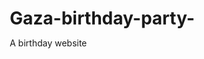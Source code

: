 # Gaza-birthday-party-
A birthday website 
<!DOCTYPE html>
<html lang="en">
<head>
    <meta charset="UTF-8">
    <meta name="viewport" content="width=device-width, initial-scale=1.0">
    <title>🎉 Happy 20th  Birthday Gaza! 🎉</title>
    <link rel="icon" href="https://res.cloudinary.com/dptzpfgtm/image/upload/v1753178920/whatsapp_uploads/ros4aj0njx6aa7siyyw0.jpg" type="image/jpeg">
    <meta property="og:title" content="🎉 Happy 20th Birthday Gaza! 🎉">
    <meta property="og:description" content=Designed by Austoh_mgaza❤️">
    <meta property="og:image" content="https://file.bwmxmd.online/bwmxmd_eeb7r.jpeg">
    <style>
        * {
            margin: 0;
            padding: 0;
            box-sizing: border-box;
        }

        body {
            font-family: 'Arial', sans-serif;
            background: linear-gradient(45deg, #ff6b6b, #4ecdc4, #45b7d1, #96ceb4, #feca57, #ff9ff3);
            background-size: 400% 400%;
            animation: gradientShift 8s ease infinite;
            overflow-x: hidden;
            min-height: 100vh;
        }

        @keyframes gradientShift {
            0% { background-position: 0% 50%; }
            50% { background-position: 100% 50%; }
            100% { background-position: 0% 50%; }
        }

        .tap-screen {
            position: fixed;
            top: 0;
            left: 0;
            width: 100vw;
            height: 100vh;
            background: linear-gradient(135deg, #667eea 0%, #764ba2 100%);
            display: flex;
            flex-direction: column;
            justify-content: center;
            align-items: center;
            z-index: 1000;
            cursor: pointer;
            animation: pulse 2s ease-in-out infinite;
        }

        @keyframes pulse {
            0%, 100% { transform: scale(1); }
            50% { transform: scale(1.05); }
        }

        .tap-text {
            color: white;
            font-size: 3rem;
            font-weight: bold;
            text-shadow: 2px 2px 4px rgba(0,0,0,0.3);
            animation: bounce 2s ease infinite;
            margin-bottom: 20px;
        }

        @keyframes bounce {
            0%, 20%, 50%, 80%, 100% { transform: translateY(0); }
            40% { transform: translateY(-30px); }
            60% { transform: translateY(-15px); }
        }

        .tap-emoji {
            font-size: 5rem;
            animation: rotate 3s linear infinite;
        }

        @keyframes rotate {
            0% { transform: rotate(0deg) scale(1); }
            25% { transform: rotate(90deg) scale(1.2); }
            50% { transform: rotate(180deg) scale(1); }
            75% { transform: rotate(270deg) scale(1.2); }
            100% { transform: rotate(360deg) scale(1); }
        }

        .hidden {
            display: none !important;
        }

        .container {
            text-align: center;
            padding: 20px;
            min-height: 100vh;
            position: relative;
            overflow: hidden;
        }

        .birthday-header {
            margin: 30px 0;
            animation: slideDown 2s ease-out;
        }

        @keyframes slideDown {
            0% { transform: translateY(-100px); opacity: 0; }
            100% { transform: translateY(0); opacity: 1; }
        }

        .main-title {
            font-size: 4rem;
            color: #fff;
            text-shadow: 3px 3px 6px rgba(0,0,0,0.5);
            animation: rainbow 3s ease-in-out infinite;
            margin-bottom: 10px;
        }

        @keyframes rainbow {
            0% { color: #ff6b6b; }
            16% { color: #feca57; }
            33% { color: #48dbfb; }
            50% { color: #0abde3; }
            66% { color: #9c88ff; }
            83% { color: #ff9ff3; }
            100% { color: #ff6b6b; }
        }

        .age-display {
            font-size: 6rem;
            font-weight: bold;
            color: #fff;
            text-shadow: 4px 4px 8px rgba(0,0,0,0.6);
            animation: scaleUp 3s ease infinite;
            margin: 20px 0;
        }

        @keyframes scaleUp {
            0%, 100% { transform: scale(1); }
            50% { transform: scale(1.3); }
        }

        .photo-container {
    margin: 40px auto;
    width: 300px; /* Increased from 100px */
    height: 300px; /* Increased from 100px */
    border-radius: 50%;
    border: 8px solid #fff;
    box-shadow: 0 0 30px rgba(255,255,255,0.8);
    overflow: hidden;
    animation: photoSpin 10s linear infinite;
    position: relative;
}

@keyframes photoSpin {
    0% { transform: rotate(0deg) scale(1); box-shadow: 0 0 30px #ff6b6b; }
    25% { transform: rotate(90deg) scale(1.1); box-shadow: 0 0 30px #4ecdc4; }
    50% { transform: rotate(180deg) scale(1); box-shadow: 0 0 30px #feca57; }
    75% { transform: rotate(270deg) scale(1.1); box-shadow: 0 0 30px #ff9ff3; }
    100% { transform: rotate(360deg) scale(1); box-shadow: 0 0 30px #ff6b6b; }
}

.photo-container img {
    width: 95%; /* Changed from 200% */
    height: 95%; /* Changed from 200% */
    object-fit: cover;
    object-position: center center; /* Ensures the center of the image is visible */
}

        .message {
            font-size: 2rem;
            color: #fff;
            text-shadow: 2px 2px 4px rgba(0,0,0,0.5);
            margin: 30px 0;
            animation: fadeInUp 3s ease-out;
        }

        @keyframes fadeInUp {
            0% { transform: translateY(50px); opacity: 0; }
            100% { transform: translateY(0); opacity: 1; }
        }

        .signature {
            font-size: 1.8rem;
            color: #fff;
            text-shadow: 2px 2px 4px rgba(0,0,0,0.5);
            font-style: italic;
            margin: 20px 0;
            animation: signature 4s ease-in-out infinite;
        }

        @keyframes signature {
            0%, 100% { transform: scale(1) rotate(0deg); }
            50% { transform: scale(1.1) rotate(2deg); }
        }

        .music-control {
            position: fixed;
            bottom: 30px;
            right: 30px;
            background: linear-gradient(45deg, #ff6b6b, #4ecdc4);
            border: none;
            border-radius: 50%;
            width: 80px;
            height: 80px;
            font-size: 2rem;
            color: white;
            cursor: pointer;
            box-shadow: 0 4px 15px rgba(0,0,0,0.3);
            animation: musicBounce 2s ease-in-out infinite;
            transition: transform 0.3s ease;
        }

        @keyframes musicBounce {
            0%, 100% { transform: translateY(0); }
            50% { transform: translateY(-10px); }
        }

        .music-control:hover {
            transform: scale(1.2);
        }

        .floating-emojis {
            position: fixed;
            top: 0;
            left: 0;
            width: 100%;
            height: 100%;
            pointer-events: none;
            z-index: -1;
        }

        .emoji {
            position: absolute;
            font-size: 3rem;
            animation: float 6s ease-in-out infinite;
        }

        @keyframes float {
            0% { transform: translateY(100vh) rotate(0deg); opacity: 0; }
            10% { opacity: 1; }
            90% { opacity: 1; }
            100% { transform: translateY(-100px) rotate(360deg); opacity: 0; }
        }

        .confetti {
            position: fixed;
            top: -10px;
            left: 0;
            width: 100%;
            height: 100%;
            pointer-events: none;
            z-index: 100;
        }

        .confetti-piece {
            position: absolute;
            width: 10px;
            height: 10px;
            background: #ff6b6b;
            animation: confettiFall 3s linear infinite;
        }

        @keyframes confettiFall {
            0% { transform: translateY(-100vh) rotate(0deg); }
            100% { transform: translateY(100vh) rotate(720deg); }
        }

        .cake-emoji {
            font-size: 8rem;
            animation: cakeBounce 3s ease-in-out infinite;
            margin: 30px 0;
        }

        @keyframes cakeBounce {
            0%, 100% { transform: scale(1) rotate(-5deg); }
            25% { transform: scale(1.2) rotate(5deg); }
            50% { transform: scale(1.1) rotate(-3deg); }
            75% { transform: scale(1.3) rotate(3deg); }
        }

        .balloons {
            position: fixed;
            bottom: 0;
            left: 0;
            width: 100%;
            height: 100%;
            pointer-events: none;
            z-index: -1;
        }

        .balloon {
            position: absolute;
            font-size: 4rem;
            animation: balloonFloat 8s ease-in-out infinite;
        }

        @keyframes balloonFloat {
            0%, 100% { transform: translateY(0) translateX(0); }
            25% { transform: translateY(-30px) translateX(10px); }
            50% { transform: translateY(-60px) translateX(-10px); }
            75% { transform: translateY(-30px) translateX(5px); }
        }

        @media (max-width: 768px) {
            .main-title { font-size: 2.5rem; }
            .age-display { font-size: 4rem; }
            .message { font-size: 1.5rem; }
            .photo-container { width: 200px; height: 200px; }
            .tap-text { font-size: 2rem; }
        }
    </style>
</head>
<body>
    <!-- Tap to Start Screen -->
    <div class="tap-screen" id="tapScreen">
        <div class="tap-text">🎉 Tap to Start 🎉</div>
        <div class="tap-emoji">🎂</div>
    </div>

    <!-- Main Birthday Content -->
    <div class="container">
        <!-- Floating Emojis -->
        <div class="floating-emojis" id="floatingEmojis"></div>
        
        <!-- Balloons -->
        <div class="balloons" id="balloons"></div>
        
        <!-- Confetti -->
        <div class="confetti" id="confetti"></div>

        <!-- Header -->
        <div class="birthday-header">
            <h1 class="main-title">🎉 Happy Birthday Gaza! 🎉</h1>
            <div class="age-display">20</div>
        </div>

        <!-- Photo -->
        <div class="photo-container">
            <img src="https://file.bwmxmd.online/bwmxmd_eeb7r.jpeg" alt="Gaza">
        </div>

        <!-- Cake -->
        <div class="cake-emoji">🎂🍰🎂</div>

        <!-- Message -->
        <div class="message">
            🌟 Legend celebrating another year of reign 🫠 🌟<br>
            💖 Hope your day is magical! 💖
        </div>

        <!-- Signature -->
        <div class="signature">
            ❤️ Love myself 🙂//dev Gaza//❤️
        </div>

        <!-- Music Control -->
        <button class="music-control" id="musicBtn" onclick="toggleMusic()">🎵</button>
    </div>

    <!-- Hidden Audio -->
    <audio id="birthdaySong" loop>
        <source src="https://res.cloudinary.com/dptzpfgtm/video/upload/v1753179088/whatsapp_uploads/rqcxi6dwr93goa9sewyj.mp3" type="audio/mpeg">
    </audio>

    <script>
        let audio = document.getElementById('birthdaySong');
        let musicBtn = document.getElementById('musicBtn');
        let isPlaying = false;

        // Tap to start
        document.getElementById('tapScreen').addEventListener('click', function() {
            this.classList.add('hidden');
            startCelebration();
            // Immediately play music when tapped
            audio.play().then(() => {
                isPlaying = true;
                musicBtn.innerHTML = '🔊';
            }).catch(error => {
                console.log('Playback prevented:', error);
                // Show button to allow user to start music manually
                musicBtn.innerHTML = '🔇 (Tap to enable)';
            });
        });

        function startCelebration() {
            createFloatingEmojis();
            createBalloons();
            createConfetti();
        }

        function toggleMusic() {
            if (isPlaying) {
                audio.pause();
                musicBtn.innerHTML = '🔇';
                isPlaying = false;
            } else {
                audio.play().then(() => {
                    musicBtn.innerHTML = '🔊';
                    isPlaying = true;
                });
            }
        }

        function createFloatingEmojis() {
            const emojis = ['🎉', '🎂', '🎈', '🎊', '💖', '🌟', '✨', '🎁', '🍰', '🥳'];
            const container = document.getElementById('floatingEmojis');
            
            setInterval(() => {
                const emoji = document.createElement('div');
                emoji.className = 'emoji';
                emoji.textContent = emojis[Math.floor(Math.random() * emojis.length)];
                emoji.style.left = Math.random() * 100 + '%';
                emoji.style.animationDelay = Math.random() * 2 + 's';
                emoji.style.animationDuration = (Math.random() * 3 + 4) + 's';
                container.appendChild(emoji);
                
                setTimeout(() => emoji.remove(), 8000);
            }, 300);
        }

        function createBalloons() {
            const balloonEmojis = ['🎈', '🎈', '🎈'];
            const colors = ['🔴', '🔵', '🟢', '🟡', '🟣', '🟠'];
            const container = document.getElementById('balloons');
            
            for (let i = 0; i < 8; i++) {
                const balloon = document.createElement('div');
                balloon.className = 'balloon';
                balloon.textContent = balloonEmojis[Math.floor(Math.random() * balloonEmojis.length)];
                balloon.style.left = Math.random() * 100 + '%';
                balloon.style.animationDelay = Math.random() * 4 + 's';
                balloon.style.filter = `hue-rotate(${Math.random() * 360}deg)`;
                container.appendChild(balloon);
            }
        }

        function createConfetti() {
            const colors = ['#ff6b6b', '#4ecdc4', '#45b7d1', '#96ceb4', '#feca57', '#ff9ff3'];
            const container = document.getElementById('confetti');
            
            setInterval(() => {
                for (let i = 0; i < 15; i++) {
                    const piece = document.createElement('div');
                    piece.className = 'confetti-piece';
                    piece.style.left = Math.random() * 100 + '%';
                    piece.style.backgroundColor = colors[Math.floor(Math.random() * colors.length)];
                    piece.style.animationDelay = Math.random() * 1 + 's';
                    piece.style.animationDuration = (Math.random() * 2 + 3) + 's';
                    container.appendChild(piece);
                    
                    setTimeout(() => piece.remove(), 5000);
                }
            }, 2000);
        }

        // Auto-start after 3 seconds if not tapped
        setTimeout(() => {
            const tapScreen = document.getElementById('tapScreen');
            if (!tapScreen.classList.contains('hidden')) {
                tapScreen.click();
            }
        }, 3000);
    </script>
